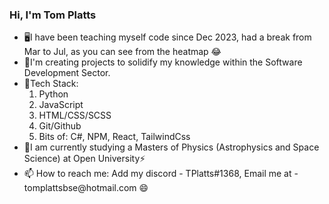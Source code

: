 ### Hi, I'm Tom Platts

<ul>
  <li>🖥️I have been teaching myself code since Dec 2023, had a break from Mar to Jul, as you can see from the heatmap 😂
  <li>💬I'm creating projects to solidify my knowledge within the Software Development Sector.
  <li>🌱Tech Stack:
    <ol>
      <li>
        Python
      </li>
      <li>
        JavaScript
      </li>
      <li>
        HTML/CSS/SCSS
      </li>
      <li>
        Git/Github
      </li>
      <li>
        Bits of: C#, NPM, React, TailwindCss
      </li>
    </ol>
  <li>🔭I am currently studying a Masters of Physics (Astrophysics and Space Science) at Open University⚡
  <li>
    📫 How to reach me: Add my discord - TPlatts#1368, Email me at - tomplattsbse@hotmail.com 😄
  </li>
<ul>

<!--
**TPlatts04/TPlatts04** is a ✨ _special_ ✨ repository because its `README.md` (this file) appears on your GitHub profile.

Here are some ideas to get you started:

- 🔭 I’m currently working on ...
- 🌱 I’m currently learning ...
- 👯 I’m looking to collaborate on ...
- 🤔 I’m looking for help with ...
- 💬 Ask me about ...
- 📫 How to reach me: ...
- 😄 Pronouns: ...
- ⚡ Fun fact: ...
-->
